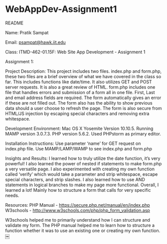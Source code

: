 # WebAppDev-Assignment1

README

Name: Pratik Sampat

Email: psampat@hawk.iit.edu

Class: ITMD-462-01.15F: Web Site App Development - Assignment 1


Assignment 1:

Project Description: This project includes two files. index.php and form.php, these two files are a brief overview of what we have covered in the class so far. This includes functions like date/time. It also utilizes GET and POST server requests. It is also a great review of HTML. form.php includes one file that handles errors and submission of a form all in one file. First, Last and email address fields are required. The form automatically gives an error if these are not filled out. The form also has the ability to show previous data should a user choose to refresh the page. The form is also secure from HTML/JS injection by escaping special characters and removing extra whitespace.

Development Environment: Mac OS X Yosemite Version 10.10.5. Running MAMP version 3.0.7.3. PHP version 5.6.2. Used PHPstorm as primary editor.

Installation Instructions: Use parameter ‘name’ for GET request on index.php file. Use MAMP/LAMP/WAMP to see index.php and form.php

Insights and Results: I learned how to truly utilize the date function, it’s very powerful! I also learned the power of nested if statements to make form.php a very versatile page. I also experimented with creating my own function called ‘verify’ which would take a parameter and strip whitespace, escape special characters, and strip slashes. I also learned how to use AND statements in logical branches to make my page more functional. Overall, I learned a lot! Mainly how to structure a form that calls for very specific needs.

Resources:
PHP Manual - https://secure.php.net/manual/en/index.php W3schools - http://www.w3schools.com/php/php_form_validation.asp

W3schools helped me to primarily understand how I can structure and validate my form. The PHP manual helped me to learn how to structure a function whether it was to use an existing one or creating my own function.
￼
